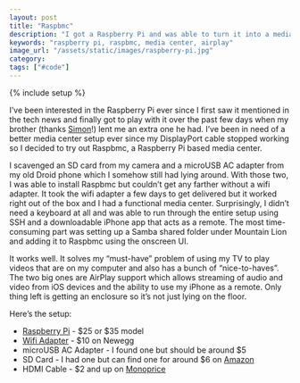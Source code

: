 ```yaml
---
layout: post
title: "Raspbmc"
description: "I got a Raspberry Pi and was able to turn it into a media center using Raspbmc"
keywords: "raspberry pi, raspbmc, media center, airplay"
image_url: "/assets/static/images/raspberry-pi.jpg"
category:
tags: ["#code"]
---
```

{% include setup %}

<div class="right10">
  <amp-img src="{{ IMG_PATH }}raspberry-pi.jpg" alt="Raspberry Pi" width="300" height="377"></amp-img>
</div>

I’ve been interested in the Raspberry Pi ever since I first saw it mentioned in the tech news and finally got to play with it over the past few days when my brother (thanks <a href="http://simongoldin.com/" target="_blank">Simon</a>!) lent me an extra one he had. I’ve been in need of a better media center setup ever since my DisplayPort cable stopped working so I decided to try out Raspbmc, a Raspberry Pi based media center.

I scavenged an SD card from my camera and a microUSB AC adapter from my old Droid phone which I somehow still had lying around. With those two, I was able to install Raspbmc but couldn’t get any farther without a wifi adapter. It took the wifi adapter a few days to get delivered but it worked right out of the box and I had a functional media center. Surprisingly, I didn’t need a keyboard at all and was able to run through the entire setup using SSH and a downloadable iPhone app that acts as a remote. The most time-consuming part was setting up a Samba shared folder under Mountain Lion and adding it to Raspbmc using the onscreen UI.

<div class="right10">
  <amp-img src="{{ IMG_PATH }}raspbmc-remote.png" alt="Raspbmc Remote" width="200" height="300"></amp-img>
</div>

It works well. It solves my “must-have” problem of using my TV to play videos that are on my computer and also has a bunch of “nice-to-haves”. The two big ones are AirPlay support which allows streaming of audio and video from iOS devices and the ability to use my iPhone as a remote. Only thing left is getting an enclosure so it’s not just lying on the floor.

Here’s the setup:

<ul class="bulleted">
    <li><a href="http://www.raspberrypi.org/" target="_blank">Raspberry Pi</a> - $25 or $35 model</li>
    <li><a href="http://www.newegg.com/Product/Product.aspx?Item=N82E16833315091" target="_blank">Wifi Adapter</a> - $10 on Newegg</li>
    <li>microUSB AC Adapter - I found one but should be around $5</li>
    <li>SD Card - I had one but can find one for around $6 on <a href="http://www.amazon.com/s/ref=sr_nr_n_1?rh=n%3A172282%2Cn%3A541966%2Cn%3A172456%2Cn%3A516866%2Cn%3A1197396%2Ck%3Asd+card+4gb&amp;keywords=sd+card+4gb&amp;ie=UTF8&amp;qid=1365618369&amp;rnid=493964" target="_blank">Amazon</a></li>
    <li>HDMI Cable - $2 and up on <a href="http://www.monoprice.com/" target="_blank">Monoprice</a></li>
</ul>

